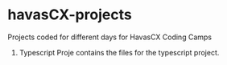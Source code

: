 # havasCX-projects

Projects coded for different days for HavasCX Coding Camps
1. Typescript Proje contains the files for the typescript project.
